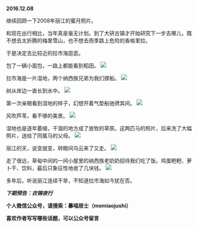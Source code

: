 
**2016.12.08**

继续回顾一下2008年丽江的蜜月照片。

和现在出行相比，当年真是毫无计划。到了大研古镇才开始研究下一步去哪儿，既不想去太折腾的梅里雪山，也不想去雨季路上危险的香格里拉。

于是决定去比较近的拉市海逛逛。

包了一辆小面包，一路上都能看到稻田。
![](http://imglf0.nosdn.127.net/img/SE9XSzU1OTJnZHNkOXBmb2I5ZEZPb25xbGpqcXlURXgxc0g2YnFyd1kvUT0.jpg)


拉市海是一片湿地，两个纳西族兄弟为我们撑船。
![](http://imglf1.nosdn.127.net/img/SExvTlY0MmkwY2JJdjIwYkNNNW1qVXZkbWJ1S0FFK1JDK01XTWZGSEtqZz0.jpg)


树从岸边一直长到水中。
![](http://imglf2.nosdn.127.net/img/OGpSZGYzdndxRURGZjV0MmJFQUpSN2hYUW5aWUw4Z0JaRzBUN3A5bkh5WT0.jpg)


第一次亲眼看到湿地的样子，幻想开着气垫船驰骋其间。
![](http://imglf.nosdn.127.net/img/QXdxR1NKK3dJSEVZQ0RtVG5IWFhaMmdlNnlUVERqRUlPenpMV3M5YTR5dz0.jpg)


风吹芦苇，看不够的美景。
![](http://imglf1.nosdn.127.net/img/cTZLWW9kSzFDOWJocWoxSVliMmNYZTIxdWtsbkw3b1E2U3dsc1JVT3BoRT0.jpg)


湿地也是逐年萎缩，干涸的地方成了放牧的草原。这两匹马的照片，后来洗了大幅照片，送给了同属马的父母。
![](http://imglf0.nosdn.127.net/img/a2dGM2w2MytQczI5c2lKaDZYMFozR3BlMlZPNDZqdFdkMjlJQmROZFRqUT0.jpg)


丽江的天，说变就变，转眼间乌云来了又走。
![](http://imglf.nosdn.127.net/img/U09KSXNJc3c5TmJPaXhNQkJtdnp5a0NJRFRQeGpXa0djYTluTjdrV1IyRT0.jpg)


走了很远，草甸中间的一间小屋里的纳西族老奶奶招待我们吃了饭。鸡蛋粑粑、萝卜干、饮料，最后只象征性地收了几块钱。
![](http://imglf2.nosdn.127.net/img/ejA1RXEzdXgyZUxST0x0T3hkekpTaGZYYU9hMWlUY044S2M0TkFzV2dOZz0.jpg)


多年后，听说丽江连续干旱，不知道拉市海如今犹在否。


***下期预告：衣锦夜行***


**个人微信公众号，请搜索：摹喵居士（momiaojushi）**

**喜欢作者写写哪些话题，可以公众号留言**
